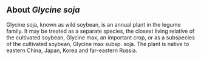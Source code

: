 About *Glycine soja*
---------------------
Glycine soja, known as wild soybean, is an annual plant in the legume family. It may be treated as a separate species, the closest living relative of the cultivated soybean, Glycine max, an important crop, or as a subspecies of the cultivated soybean, Glycine max subsp. soja. The plant is native to eastern China, Japan, Korea and far-eastern Russia.

